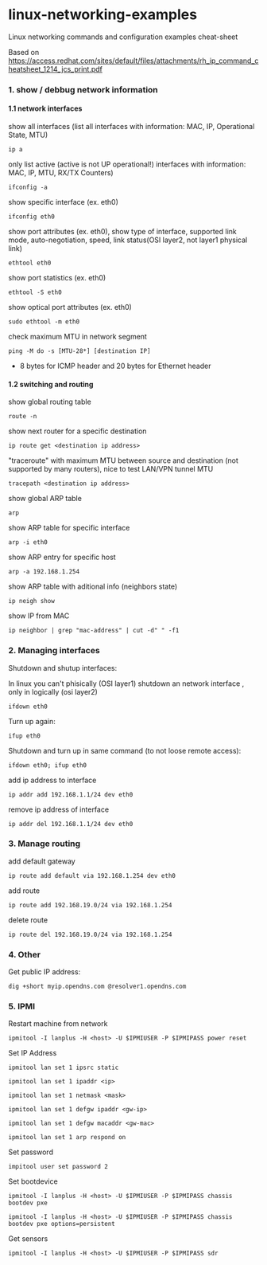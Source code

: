 # linux-networking-examples
Linux networking commands and configuration examples cheat-sheet

Based on https://access.redhat.com/sites/default/files/attachments/rh_ip_command_cheatsheet_1214_jcs_print.pdf

### 1. show / debbug network information

#### 1.1 network interfaces

show all interfaces (list all interfaces with information: MAC, IP, Operational State, MTU) 

```ip a``` 

only list active (active is not UP operational!) interfaces with information: MAC, IP, MTU, RX/TX Counters)

```ifconfig -a```

show specific interface (ex. eth0)

```ifconfig eth0``` 

show port attributes (ex. eth0), show type of interface, supported link mode, auto-negotiation, speed, link status(OSI layer2, not layer1 physical link)

```ethtool eth0```

show port statistics (ex. eth0)

```ethtool -S eth0```

show optical port attributes (ex. eth0)

```sudo ethtool -m eth0```

check maximum MTU in network segment

```ping -M do -s [MTU-28*] [destination IP]```

* 8 bytes for ICMP header and 20 bytes for Ethernet header

#### 1.2 switching and routing

show global routing table

```route -n```

show next router for a specific destination

```ip route get <destination ip address>```

"traceroute" with maximum MTU between source and destination (not supported by many routers), nice to test LAN/VPN tunnel MTU 

```tracepath <destination ip address>```

show global ARP table

```arp```

show ARP table for specific interface

```arp -i eth0```

show ARP entry for specific host

```arp -a 192.168.1.254```

show ARP table with aditional info (neighbors state)

```ip neigh show```

show IP from MAC 

```ip neighbor | grep "mac-address" | cut -d" " -f1```

### 2. Managing interfaces

Shutdown and shutup interfaces:

In linux you can't phisically (OSI layer1) shutdown an network interface , only in logically (osi layer2)

```ifdown eth0```

Turn up again:

```ifup eth0```

Shutdown and turn up in same command (to not loose remote access):

```ifdown eth0; ifup eth0```

add ip address to interface

```ip addr add 192.168.1.1/24 dev eth0```

remove ip address of interface

```ip addr del 192.168.1.1/24 dev eth0```

### 3. Manage routing

add default gateway

```ip route add default via 192.168.1.254 dev eth0```

add route 

```ip route add 192.168.19.0/24 via 192.168.1.254```

delete route 

```ip route del 192.168.19.0/24 via 192.168.1.254```

### 4. Other

Get public IP address:

```dig +short myip.opendns.com @resolver1.opendns.com```

### 5. IPMI

Restart machine from network

```ipmitool -I lanplus -H <host> -U $IPMIUSER -P $IPMIPASS power reset```

Set IP Address

```ipmitool lan set 1 ipsrc static``` 

```ipmitool lan set 1 ipaddr <ip>```

```ipmitool lan set 1 netmask <mask>```

```ipmitool lan set 1 defgw ipaddr <gw-ip>```

```ipmitool lan set 1 defgw macaddr <gw-mac>```

```ipmitool lan set 1 arp respond on```

Set password

```impitool user set password 2```

Set bootdevice

```ipmitool -I lanplus -H <host> -U $IPMIUSER -P $IPMIPASS chassis bootdev pxe```

```ipmitool -I lanplus -H <host> -U $IPMIUSER -P $IPMIPASS chassis bootdev pxe options=persistent```

Get sensors

```ipmitool -I lanplus -H <host> -U $IPMIUSER -P $IPMIPASS sdr```


  

